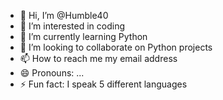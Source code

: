 - 👋 Hi, I’m @Humble40
- 👀 I’m interested in coding
- 🌱 I’m currently learning Python
- 💞️ I’m looking to collaborate on Python projects
- 📫 How to reach me my email address
- 😄 Pronouns: ...
- ⚡ Fun fact: I speak 5 different languages

<!---
Humble40/Humble40 is a ✨ special ✨ repository because its `README.md` (this file) appears on your GitHub profile.
You can click the Preview link to take a look at your changes.
--->
